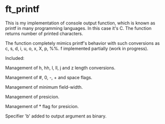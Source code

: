 # ft_printf

This is my implementation of console output function, which is known as printf in many programming languages. In this case it's C. The function returns number of printed characters.

The function completely mimics printf's behavior with such conversions as c, s, d, i, u, o, x, X, p, %%. f implemented partially (work in progress).

Included:

Management of h, hh, l, ll, j and z length conversions.

Management of #, 0, -, + and space flags.

Management of minimum field-width.

Management of presicion.

Management of * flag for presicion.

Specifier 'b' added to output argument as binary.
